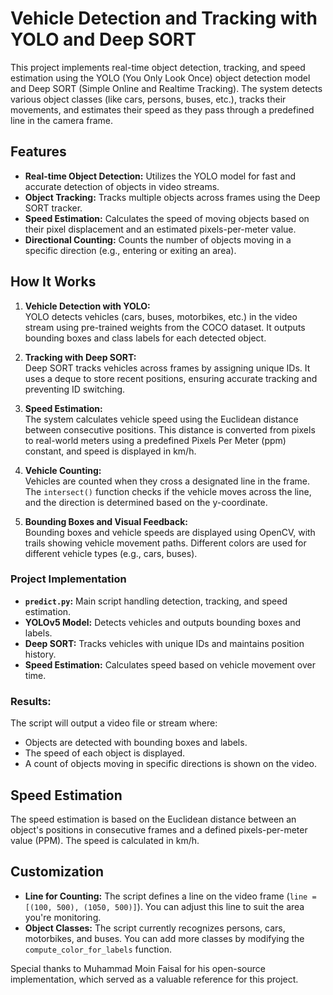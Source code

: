 # Vehicle Detection and Tracking with YOLO and Deep SORT

This project implements real-time object detection, tracking, and speed estimation using the YOLO (You Only Look Once) object detection model and Deep SORT (Simple Online and Realtime Tracking). The system detects various object classes (like cars, persons, buses, etc.), tracks their movements, and estimates their speed as they pass through a predefined line in the camera frame.

## Features
- **Real-time Object Detection:** Utilizes the YOLO model for fast and accurate detection of objects in video streams.
- **Object Tracking:** Tracks multiple objects across frames using the Deep SORT tracker.
- **Speed Estimation:** Calculates the speed of moving objects based on their pixel displacement and an estimated pixels-per-meter value.
- **Directional Counting:** Counts the number of objects moving in a specific direction (e.g., entering or exiting an area).



## How It Works

1. **Vehicle Detection with YOLO:**  
   YOLO detects vehicles (cars, buses, motorbikes, etc.) in the video stream using pre-trained weights from the COCO dataset. It outputs bounding boxes and class labels for each detected object.

2. **Tracking with Deep SORT:**  
   Deep SORT tracks vehicles across frames by assigning unique IDs. It uses a deque to store recent positions, ensuring accurate tracking and preventing ID switching.

3. **Speed Estimation:**  
   The system calculates vehicle speed using the Euclidean distance between consecutive positions. This distance is converted from pixels to real-world meters using a predefined Pixels Per Meter (ppm) constant, and speed is displayed in km/h.

4. **Vehicle Counting:**  
   Vehicles are counted when they cross a designated line in the frame. The `intersect()` function checks if the vehicle moves across the line, and the direction is determined based on the y-coordinate.

5. **Bounding Boxes and Visual Feedback:**  
   Bounding boxes and vehicle speeds are displayed using OpenCV, with trails showing vehicle movement paths. Different colors are used for different vehicle types (e.g., cars, buses).


### Project Implementation

- **`predict.py`:** Main script handling detection, tracking, and speed estimation.
- **YOLOv5 Model:** Detects vehicles and outputs bounding boxes and labels.
- **Deep SORT:** Tracks vehicles with unique IDs and maintains position history.
- **Speed Estimation:** Calculates speed based on vehicle movement over time.



###  Results:
The script will output a video file or stream where:
- Objects are detected with bounding boxes and labels.
- The speed of each object is displayed.
- A count of objects moving in specific directions is shown on the video.

## Speed Estimation
The speed estimation is based on the Euclidean distance between an object's positions in consecutive frames and a defined pixels-per-meter value (PPM). The speed is calculated in km/h.

## Customization
- **Line for Counting:** The script defines a line on the video frame (`line = [(100, 500), (1050, 500)]`). You can adjust this line to suit the area you're monitoring.
- **Object Classes:** The script currently recognizes persons, cars, motorbikes, and buses. You can add more classes by modifying the `compute_color_for_labels` function.


Special thanks to Muhammad Moin Faisal for his open-source implementation, which served as a valuable reference for this project.